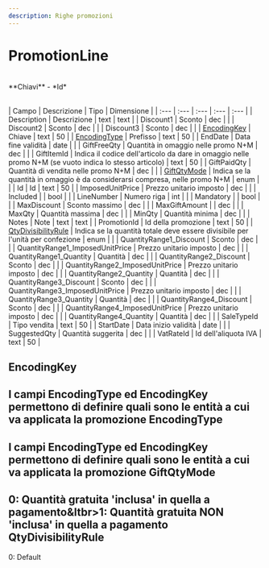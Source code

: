 ```yaml
---
description: Righe promozioni
---
```

# PromotionLine

<br>
**Chiavi**
- *Id*
<br><br>

| Campo | Descrizione | Tipo | Dimensione | 
| :--- | :--- | :--- | :--- | :--- |
| Description | Descrizione | text | text |
| Discount1 | Sconto | dec |  |
| Discount2 | Sconto | dec |  |
| Discount3 | Sconto | dec |  |
| [EncodingKey](#encodingkey) | Chiave | text | 50 |
| [EncodingType](#encodingtype) | Prefisso | text | 50 |
| EndDate | Data fine validità | date |  |
| GiftFreeQty | Quantità in omaggio nelle promo N+M | dec |  |
| GiftItemId | Indica il codice dell'articolo da dare in omaggio nelle promo N+M \(se vuoto indica lo stesso articolo\) | text | 50 |
| GiftPaidQty | Quantità di vendita nelle promo N+M | dec |  |
| [GiftQtyMode](#giftqtymode) | Indica se la quantità in omaggio è da considerarsi compresa, nelle promo N+M | enum |  |
| Id | Id | text | 50 |
| ImposedUnitPrice | Prezzo unitario imposto | dec |  |
| Included |  | bool |  |
| LineNumber | Numero riga | int |  |
| Mandatory |  | bool |  |
| MaxDiscount | Sconto massimo | dec |  |
| MaxGiftAmount |  | dec |  |
| MaxQty | Quantità massima | dec |  |
| MinQty | Quantità minima | dec |  |
| Notes | Note | text | text |
| PromotionId | Id della promozione | text | 50 |
| [QtyDivisibilityRule](#qtydivisibilityrule) | Indica se la quantità totale deve essere divisibile per l'unità per confezione | enum |  |
| QuantityRange1\_Discount | Sconto | dec |  |
| QuantityRange1\_ImposedUnitPrice | Prezzo unitario imposto | dec |  |
| QuantityRange1\_Quantity | Quantità | dec |  |
| QuantityRange2\_Discount | Sconto | dec |  |
| QuantityRange2\_ImposedUnitPrice | Prezzo unitario imposto | dec |  |
| QuantityRange2\_Quantity | Quantità | dec |  |
| QuantityRange3\_Discount | Sconto | dec |  |
| QuantityRange3\_ImposedUnitPrice | Prezzo unitario imposto | dec |  |
| QuantityRange3\_Quantity | Quantità | dec |  |
| QuantityRange4\_Discount | Sconto | dec |  |
| QuantityRange4\_ImposedUnitPrice | Prezzo unitario imposto | dec |  |
| QuantityRange4\_Quantity | Quantità | dec |  |
| SaleTypeId | Tipo vendita | text | 50 |
| StartDate | Data inizio validità | date |  |
| SuggestedQty | Quantità suggerita | dec |  |
| VatRateId | Id dell'aliquota IVA | text | 50 |

EncodingKey
---
I campi EncodingType ed EncodingKey permettono di definire quali sono le entità a cui va applicata la promozione
EncodingType
---
I campi EncodingType ed EncodingKey permettono di definire quali sono le entità a cui va applicata la promozione
GiftQtyMode
---
0: Quantità gratuita 'inclusa' in quella a pagamento&ltbr&gt;1: Quantità gratuita NON 'inclusa' in quella a pagamento
QtyDivisibilityRule
---
0: Default


